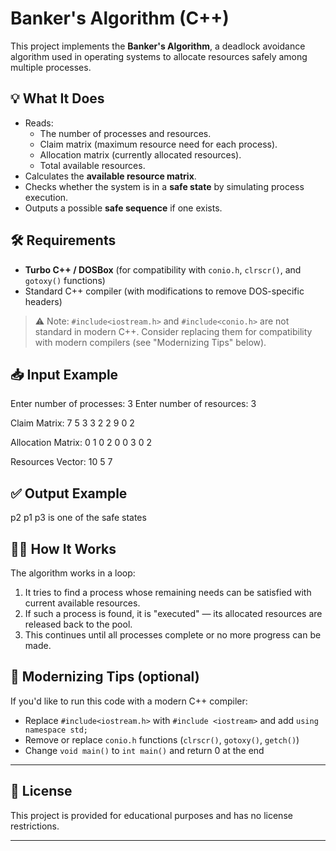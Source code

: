 # Banker's Algorithm (C++)

This project implements the **Banker's Algorithm**, a deadlock avoidance algorithm used in operating systems to allocate resources safely among multiple processes.

## 💡 What It Does

- Reads:
  - The number of processes and resources.
  - Claim matrix (maximum resource need for each process).
  - Allocation matrix (currently allocated resources).
  - Total available resources.
- Calculates the **available resource matrix**.
- Checks whether the system is in a **safe state** by simulating process execution.
- Outputs a possible **safe sequence** if one exists.

## 🛠️ Requirements

- **Turbo C++ / DOSBox** (for compatibility with `conio.h`, `clrscr()`, and `gotoxy()` functions)
- Standard C++ compiler (with modifications to remove DOS-specific headers)

> ⚠️ Note: `#include<iostream.h>` and `#include<conio.h>` are not standard in modern C++. Consider replacing them for compatibility with modern compilers (see "Modernizing Tips" below).

## 📥 Input Example

Enter number of processes: 3
Enter number of resources: 3

Claim Matrix:
7 5 3
3 2 2
9 0 2

Allocation Matrix:
0 1 0
2 0 0
3 0 2

Resources Vector:
10 5 7
## ✅ Output Example
p2 p1 p3 is one of the safe states
## 🧑‍💻 How It Works

The algorithm works in a loop:
1. It tries to find a process whose remaining needs can be satisfied with current available resources.
2. If such a process is found, it is "executed" — its allocated resources are released back to the pool.
3. This continues until all processes complete or no more progress can be made.

## 🔧 Modernizing Tips (optional)

If you'd like to run this code with a modern C++ compiler:
- Replace `#include<iostream.h>` with `#include <iostream>` and add `using namespace std;`
- Remove or replace `conio.h` functions (`clrscr()`, `gotoxy()`, `getch()`)
- Change `void main()` to `int main()` and return 0 at the end

---

## 📄 License

This project is provided for educational purposes and has no license restrictions.

---







